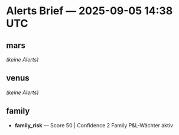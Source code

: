 # Alerts Brief — 2025-09-05 14:38 UTC

## mars
_(keine Alerts)_

## venus
_(keine Alerts)_

## family
- **family_risk** — Score 50 | Confidence 2
  Family P&L-Wächter aktiv
